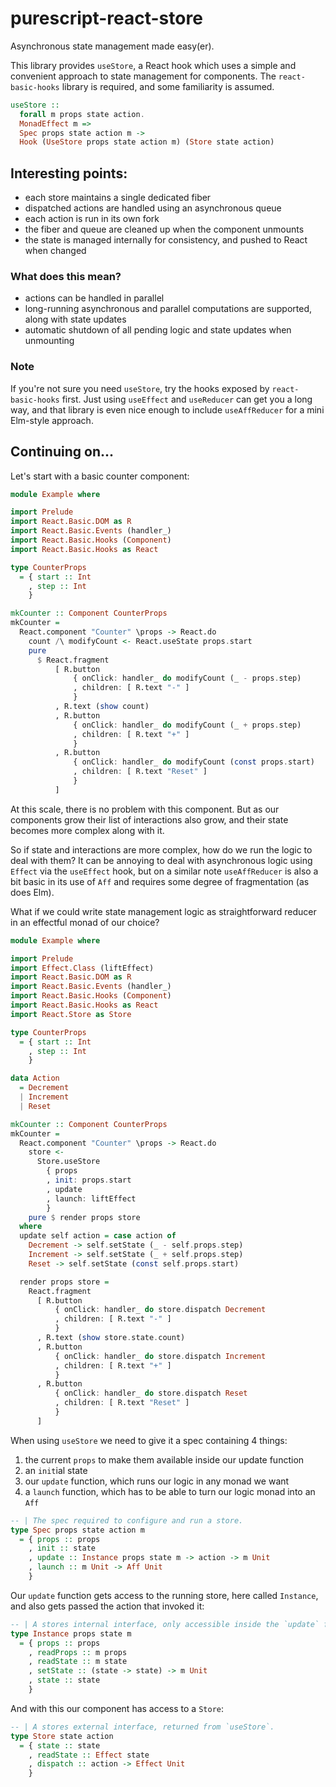 # purescript-react-store

Asynchronous state management made easy(er).

This library provides `useStore`, a React hook which uses a simple and convenient approach to state management for components. The `react-basic-hooks` library is required, and some familiarity is assumed.

```purs
useStore ::
  forall m props state action.
  MonadEffect m =>
  Spec props state action m ->
  Hook (UseStore props state action m) (Store state action)
```

## Interesting points:

- each store maintains a single dedicated fiber
- dispatched actions are handled using an asynchronous queue
- each action is run in its own fork
- the fiber and queue are cleaned up when the component unmounts
- the state is managed internally for consistency, and pushed to React when changed

### What does this mean?

- actions can be handled in parallel
- long-running asynchronous and parallel computations are supported, along with state updates
- automatic shutdown of all pending logic and state updates when unmounting

### Note

If you're not sure you need `useStore`, try the hooks exposed by `react-basic-hooks` first. Just using `useEffect` and `useReducer` can get you a long way, and that library is even nice enough to include `useAffReducer` for a mini Elm-style approach.

## Continuing on...

Let's start with a basic counter component:

```purs
module Example where

import Prelude
import React.Basic.DOM as R
import React.Basic.Events (handler_)
import React.Basic.Hooks (Component)
import React.Basic.Hooks as React

type CounterProps
  = { start :: Int
    , step :: Int
    }

mkCounter :: Component CounterProps
mkCounter =
  React.component "Counter" \props -> React.do
    count /\ modifyCount <- React.useState props.start
    pure
      $ React.fragment
          [ R.button
              { onClick: handler_ do modifyCount (_ - props.step)
              , children: [ R.text "-" ]
              }
          , R.text (show count)
          , R.button
              { onClick: handler_ do modifyCount (_ + props.step)
              , children: [ R.text "+" ]
              }
          , R.button
              { onClick: handler_ do modifyCount (const props.start)
              , children: [ R.text "Reset" ]
              }
          ]
```

At this scale, there is no problem with this component. But as our components grow their list of interactions also grow, and their state becomes more complex along with it.

So if state and interactions are more complex, how do we run the logic to deal with them? It can be annoying to deal with asynchronous logic using `Effect` via the `useEffect` hook, but on a similar note `useAffReducer` is also a bit basic in its use of `Aff` and requires some degree of fragmentation (as does Elm).

What if we could write state management logic as straightforward reducer in an effectful monad of our choice?

```purs
module Example where

import Prelude
import Effect.Class (liftEffect)
import React.Basic.DOM as R
import React.Basic.Events (handler_)
import React.Basic.Hooks (Component)
import React.Basic.Hooks as React
import React.Store as Store

type CounterProps
  = { start :: Int
    , step :: Int
    }

data Action
  = Decrement
  | Increment
  | Reset

mkCounter :: Component CounterProps
mkCounter =
  React.component "Counter" \props -> React.do
    store <-
      Store.useStore
        { props
        , init: props.start
        , update
        , launch: liftEffect
        }
    pure $ render props store
  where
  update self action = case action of
    Decrement -> self.setState (_ - self.props.step)
    Increment -> self.setState (_ + self.props.step)
    Reset -> self.setState (const self.props.start)

  render props store =
    React.fragment
      [ R.button
          { onClick: handler_ do store.dispatch Decrement
          , children: [ R.text "-" ]
          }
      , R.text (show store.state.count)
      , R.button
          { onClick: handler_ do store.dispatch Increment
          , children: [ R.text "+" ]
          }
      , R.button
          { onClick: handler_ do store.dispatch Reset
          , children: [ R.text "Reset" ]
          }
      ]
```

When using `useStore` we need to give it a spec containing 4 things:

1. the current `props` to make them available inside our update function
2. an `init`ial state
3. our `update` function, which runs our logic in any monad we want
4. a `launch` function, which has to be able to turn our logic monad into an `Aff`

```purs
-- | The spec required to configure and run a store.
type Spec props state action m
  = { props :: props
    , init :: state
    , update :: Instance props state m -> action -> m Unit
    , launch :: m Unit -> Aff Unit
    }
```

Our `update` function gets access to the running store, here called `Instance`, and also gets passed the action that invoked it:

```purs
-- | A stores internal interface, only accessible inside the `update` function.
type Instance props state m
  = { props :: props
    , readProps :: m props
    , readState :: m state
    , setState :: (state -> state) -> m Unit
    , state :: state
    }
```

And with this our component has access to a `Store`:

```purs
-- | A stores external interface, returned from `useStore`.
type Store state action
  = { state :: state
    , readState :: Effect state
    , dispatch :: action -> Effect Unit
    }
```

